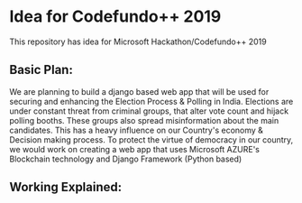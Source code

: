 # Idea for Codefundo++ 2019
This repository has idea for Microsoft Hackathon/Codefundo++ 2019 

## Basic Plan:
We are planning to build a django based web app that will be used for securing and enhancing the Election Process & Polling in India. Elections are under constant threat from criminal groups, that alter vote count and hijack polling booths. These groups also spread misinformation about the main candidates. This has a heavy influence on our Country's economy & Decision making process. To protect the virtue of democracy in our country, we would work on creating a web app that uses Microsoft AZURE's Blockchain technology and Django Framework (Python based)

## Working Explained:

